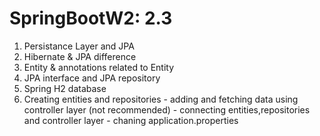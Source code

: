 # SpringBootW2: 2.3
1. Persistance Layer and JPA
2. Hibernate & JPA difference
3. Entity & annotations related to Entity
4. JPA interface and JPA repository
5. Spring H2 database
6. Creating entities and repositories - adding and fetching data using controller layer (not recommended) - connecting entities,repositories and controller layer - chaning application.properties
